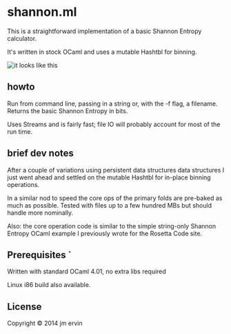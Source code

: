 # shannon.ml

This is a straightforward implementation of a basic Shannon Entropy calculator.

It's written in stock OCaml and uses a mutable Hashtbl for binning.

![it looks like this](/snaps/fig1c.png)

 

## howto
Run from command line, passing in a string or, with the -f flag, a filename.
Returns the basic Shannon Entropy in bits.

Uses Streams and is fairly fast; file IO will probably account for most of the run time.



## brief dev notes

After a couple of variations using persistent data structures data structures I just went ahead and settled on the mutable Hashtbl for in-place binning operations. 

In a similar nod to speed the core ops of the primary folds are pre-baked as much as possible.
Tested with files up to a few hundred MBs but should handle more nominally.


Also: the core operation code is similar to the simple string-only Shannon Entropy OCaml example I previously wrote for the Rosetta Code site.


## Prerequisites `

Written with standard OCaml 4.01, no extra libs required

Linux i86 build also available.


## License

Copyright © 2014 jm ervin



